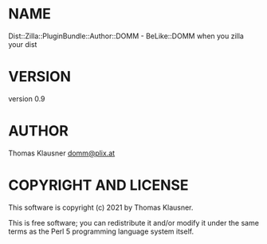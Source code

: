 # NAME

Dist::Zilla::PluginBundle::Author::DOMM - BeLike::DOMM when you zilla your dist

# VERSION

version 0.9

# AUTHOR

Thomas Klausner <domm@plix.at>

# COPYRIGHT AND LICENSE

This software is copyright (c) 2021 by Thomas Klausner.

This is free software; you can redistribute it and/or modify it under
the same terms as the Perl 5 programming language system itself.
